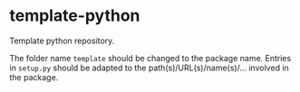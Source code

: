 # template-python

Template python repository.

The folder name `template` should be changed to the package name.
Entries in `setup.py` should be adapted to the path(s)/URL(s)/name(s)/...
involved in the package.
